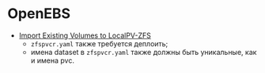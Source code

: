 # OpenEBS
* [Import Existing Volumes to LocalPV-ZFS](https://github.com/openebs/zfs-localpv/blob/develop/docs/import-existing-volume.md)
    * `zfspvcr.yaml` также требуется деплоить;
    * имена dataset в `zfspvcr.yaml` также должны быть уникальные, как и имена pvc.

